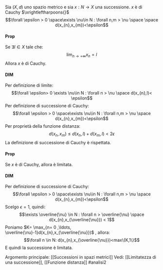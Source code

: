 Sia $(X,d)$ uno spazio metrico e sia $x:N \to X$ una successione.
$x$ è di Cauchy $\xrightleftharpoons{}$ $$\forall \epsilon > 0 \space\exists \nu\in N : \forall n,m > \nu \space \space d(x_{n},x_{m})<\epsilon$$
#### Prop 
Se $\exists l\in X$ tale che:$$\lim_{n \to +\infty} x_{n}=l$$
Allora $x$ è di Cauchy.
#### DIM
Per definizione di limite:$$\forall \epsilon> 0 \exists \nu\in N : \forall n > \nu \space d(x_{n},l)< \epsilon$$
Per definizione di successione di Cauchy:$$\forall \epsilon > 0 \space\exists \nu\in N : \forall n,m > \nu \space d(x_{n},x_{m})<\epsilon$$
Per proprietà della funzione distanza:$$d(x_{n},x_{m}) \le d(x_{n},l)+ d(x_{m},l) < 2 \epsilon$$
La definizione di successione di Cauchy è rispettata.


#### Prop 
Se $x$ è di Cauchy, allora è limitata.
#### DIM
Per definizione di successione di Cauchy:$$\forall \epsilon > 0 \space\exists \nu\in N : \forall n,m > \nu \space d(x_{n},x_{m})<\epsilon$$
Scelgo $\epsilon = 1$, quindi:$$\exists \overline{\nu} \in N : \forall n > \overline{\nu} \space d(x_{n},x_{\overline{\nu}}) < 1$$
Poniamo $K= \max_{n= 0 ,\ldots, \overline{\nu}-1}d(x_{n},x_{\overline{\nu}})$ , allora:$$\forall n \in N: d(x_{n},x_{\overline{\nu}})<max\{K,1\}$$
E quindi la successione è limitata.

Argomento principale: [[Successioni in spazi metrici]]
Vedi: [[Limitatezza di una successione]], [[Funzione distanza]]
#analisi2 
